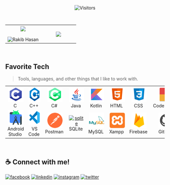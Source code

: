 <div align="center"> 
  
  ![Visitors](https://gpvc.arturio.dev/rakibhasan1030) 

</div>

<p  align="center">   
  <br>
<table border="0" align="center">
<tr border="0">
<td width="50%" align="center">
  
  <img  align="center"  src="https://github-readme-stats.vercel.app/api?username=rakibhasan1030&theme=vision-friendly-dark&show_icons=true&count_private=true&hide_border=true"/>
  <br></br>
  <img  title="🔥 Get streak stats for your profile at git.io/streak-stats" alt="Rakib Hasan" src="https://github-readme-streak-stats.herokuapp.com/?user=rakibhasan1030&theme=vision-friendly-dark&hide_border=true" />

</td>

<td width="50%" align="center">
  <img  align="center"  src="https://github-readme-stats.anuraghazra1.vercel.app/api/top-langs/?username=rakibhasan1030&layout=compact&theme=vision-friendly-dark&hide_border=true&no-bg=true&no-frame=true&langs_count=10"/>
  
  </td>
</tr>
</table>
</br>
</p>


<h2 align="left" id="macropower-tech">Favorite Tech</h2>

> Tools, languages, and other things that I like to work with.

<table>
  <tr>
    <td align="center" width="96">
      <a href="https://www.cprogramming.com/">
        <img src="./images/c_icon.svg" width="48" height="48" alt="c" />
      </a>
      <br>C&nbsp;
    </td>
    <td align="center" width="96">
      <a href="https://isocpp.org/std/the-standard/">
        <img src="./images/cpp_icon.svg" width="48" height="48" alt="c" />
      </a>
      <br>C++&nbsp;
    </td>
    <td align="center" width="96">
      <a href="https://docs.microsoft.com/en-us/dotnet/csharp/tour-of-csharp/">
        <img src="./images/c_sharp_icon.svg" width="48" height="48" alt="c_sharp" />
      </a>
      <br>C#&nbsp;
    </td>
    <td align="center" width="96">
      <a href="https://www.java.com/">
        <img src="./images/java_icon.svg" width="48" height="48" alt="java" />
      </a>
      <br>Java&nbsp;
    </td>
    <td align="center" width="96">
      <a href="https://kotlinlang.org/">
        <img src="./images/kotlin_icon.svg" width="48" height="48" alt="kotlin" />
      </a>
      <br>Kotlin&nbsp;
    </td>
    <td align="center" width="96">
      <a href="https://developer.mozilla.org/en-US/docs/Web/HTML">
        <img src="./images/html_icon.svg" width="48" height="48" alt="html" />
      </a>
      <br>HTML&nbsp;
    </td>
    <td align="center" width="96">
      <a href="https://developer.mozilla.org/en-US/docs/Web/CSS">
        <img src="./images/css_icon.svg" width="48" height="48" alt="css" />
      </a>
      <br>CSS&nbsp;
    </td>
    <td align="center" width="96">
      <a href="https://www.codeblocks.org/">
        <img src="./images/codeblocks_icon.svg" width="48" height="48" alt="codeblocks" />
      </a>
      <br>CodeBlocks&nbsp;
    </td>
    <td align="center" width="96">
      <a href="https://netbeans.apache.org/">
        <img src="./images/netbeans_icon.svg" width="48" height="48" alt="netbeans" />
      </a>
      <br>Netbeans&nbsp;
    </td>
  </tr>
  <tr>
    <td align="center" width="96">
      <a href="https://developer.android.com/studio">
        <img src="./images/android_studio_icon.svg" width="48" height="48" alt="android studio" />
      </a>
      <br>Android Studio&nbsp;
    </td>
    <td align="center" width="96">
      <a href="https://code.visualstudio.com/">
        <img src="./images/visual_studio_code_icon.svg" width="48" height="48" alt="visual studio code" />
      </a>
      <br>VS Code&nbsp;
    </td>
    <td align="center" width="96">
      <a href="https://www.postman.com/">
        <img src="./images/postman_icon.svg" width="48" height="48" alt="postman" />
      </a>
      <br>Postman&nbsp;
    </td>
    <td align="center" width="96">
      <a href="https://www.sqlite.org/">
        <img src="./images/sqlite_icon.svg" width="48" height="48" alt="sqlite" />
      </a>
      <br>SQLite&nbsp;
    </td>
    <td align="center" width="96">
      <a href="https://www.mysql.com/">
        <img src="./images/mysql_icon.svg" width="48" height="48" alt="mysql" />
      </a>
      <br>MySQL&nbsp;
    </td>
    <td align="center" width="96">
      <a href="https://www.apachefriends.org/">
        <img src="./images/xampp_icon.svg" width="48" height="48" alt="xampp" />
      </a>
      <br>Xampp&nbsp;
    </td>
    <td align="center" width="96">
      <a href="https://firebase.google.com/">
        <img src="./images/firebase_icon.svg" width="48" height="48" alt="firebase" />
      </a>
      <br>Firebase&nbsp;
    </td>
    <td align="center" width="96">
      <a href="https://github.com/rakibhasan1030/">
        <img src="./images/github_icon.svg" width="48" height="48" alt="github" />
      </a>
      <br>GitHub&nbsp;
    </td>
    <td align="center" width="96">
      <a href="https://gitlab.com/rakibhasan1030/">
        <img src="./images/gitlab_icon.svg" width="48" height="48" alt="gitlab" />
      </a>
      <br>GitLab&nbsp;
    </td>
  </tr>
</table>

<br>

## ☕ Connect with me! 
[<img src='https://camo.githubusercontent.com/2d1ffa69dd491ebeca01b2098cf8233dd09950ff5895abccd5b455ca442abc59/68747470733a2f2f696d672e736869656c64732e696f2f62616467652f46616365626f6f6b2d3138373746323f7374796c653d666f722d7468652d6261646765266c6f676f3d66616365626f6f6b266c6f676f436f6c6f723d7768697465' alt='facebook' height='40'>](https://www.facebook.com/rakibhasan1030/) [<img src='https://camo.githubusercontent.com/a80d00f23720d0bc9f55481cfcd77ab79e141606829cf16ec43f8cacc7741e46/68747470733a2f2f696d672e736869656c64732e696f2f62616467652f4c696e6b6564496e2d3030373742353f7374796c653d666f722d7468652d6261646765266c6f676f3d6c696e6b6564696e266c6f676f436f6c6f723d7768697465' alt='linkedin' height='40'>](https://www.linkedin.com/in/rakibhasan1030/) [<img src='https://camo.githubusercontent.com/b3d4671768bd0f9b6c8f410a25a96e0c5a4d135208d8910461e986f97e7985ab/68747470733a2f2f696d672e736869656c64732e696f2f62616467652f496e7374616772616d2d4534343035463f7374796c653d666f722d7468652d6261646765266c6f676f3d696e7374616772616d266c6f676f436f6c6f723d7768697465' alt='instagram' height='40'>](https://www.instagram.com/rakibhasan1030/) [<img src='https://camo.githubusercontent.com/5d03c86f6a75f7cbe80d135d9162fbf6dc46a31253cf30a8e9bb8279b4d574d3/68747470733a2f2f696d672e736869656c64732e696f2f62616467652f547769747465722d3144413146323f7374796c653d666f722d7468652d6261646765266c6f676f3d74776974746572266c6f676f436f6c6f723d7768697465' alt='twitter' height='40'>](https://twitter.com/rakibhasan1030)
